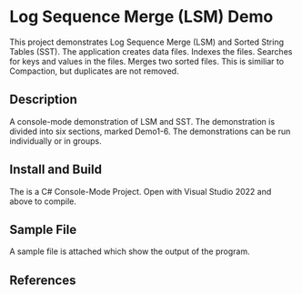 # Log Sequence Merge (LSM) Demo

This project demonstrates Log Sequence Merge (LSM) and Sorted String Tables (SST).  The application creates data files.  Indexes the files.  Searches for keys and values in the files.  Merges two sorted files.
This is similiar to Compaction, but duplicates are not removed.

## Description

  A console-mode demonstration of LSM and SST.  The demonstration is divided into six sections, marked Demo1-6.  The demonstrations can be run individually or in groups.

## Install and Build

The is a C# Console-Mode Project.  Open with  Visual Studio 2022 and above to compile. 

## Sample File

A sample file is attached which show the output of the program.

## References



